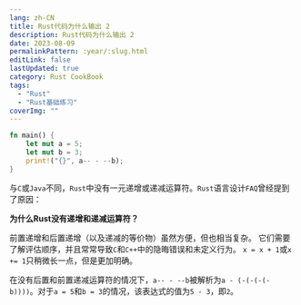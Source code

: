 ```yaml
---
lang: zh-CN
title: Rust代码为什么输出 2
description: Rust代码为什么输出 2
date: 2023-08-09
permalinkPattern: :year/:slug.html
editLink: false
lastUpdated: true
category: Rust CookBook
tags:
  - "Rust"
  - "Rust基础练习"
coverImg: ""
---
```


```rust
fn main() {
    let mut a = 5;
    let mut b = 3;
    print!("{}", a-- - --b);
}
```

与`C`或`Java`不同，`Rust`中没有一元递增或递减运算符。`Rust`语言设计`FAQ`曾经提到了原因：

**为什么Rust没有递增和递减运算符？**

前置递增和后置递增（以及递减的等价物）虽然方便，但也相当复杂。
它们需要了解评估顺序，并且常常导致`C`和`C++`中的隐晦错误和未定义行为。
`x = x + 1`或`x += 1`只稍微长一点，但是更加明确。

在没有后置和前置递减运算符的情况下，`a-- - --b`被解析为`a - (-(-(-(-b))))`。对于`a = 5`和`b = 3`的情况，该表达式的值为`5 - 3`，即`2`。
